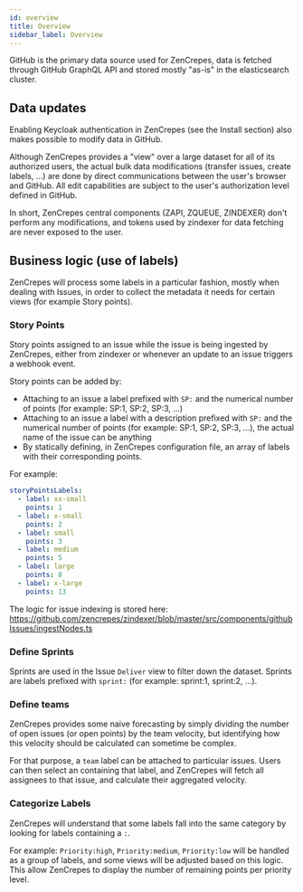 ```yaml
---
id: overview
title: Overview
sidebar_label: Overview
---
```


GitHub is the primary data source used for ZenCrepes, data is fetched through GitHub GraphQL API and stored mostly "as-is" in the elasticsearch cluster.

## Data updates

Enabling Keycloak authentication in ZenCrepes (see the Install section) also makes possible to modify data in GitHub.

Although ZenCrepes provides a "view" over a large dataset for all of its authorized users, the actual bulk data modifications (transfer issues, create labels, ...) are done by direct communications between the user's browser and GitHub. All edit capabilities are subject to the user's authorization level defined in GitHub.

In short, ZenCrepes central components (ZAPI, ZQUEUE, ZINDEXER) don't perform any modifications, and tokens used by zindexer for data fetching are never exposed to the user.

## Business logic (use of labels)

ZenCrepes will process some labels in a particular fashion, mostly when dealing with Issues, in order to collect the metadata it needs for certain views (for example Story points).

### Story Points

Story points assigned to an issue while the issue is being ingested by ZenCrepes, either from zindexer or whenever an update to an issue triggers a webhook event.

Story points can be added by:

- Attaching to an issue a label prefixed with `SP:` and the numerical number of points (for example: SP:1, SP:2, SP:3, ...)
- Attaching to an issue a label with a description prefixed with `SP:` and the numerical number of points (for example: SP:1, SP:2, SP:3, ...), the actual name of the issue can be anything
- By statically defining, in ZenCrepes configuration file, an array of labels with their corresponding points.

For example:

```yml
storyPointsLabels:
  - label: xx-small
    points: 1
  - label: x-small
    points: 2
  - label: small
    points: 3
  - label: medium
    points: 5
  - label: large
    points: 8
  - label: x-large
    points: 13
```

The logic for issue indexing is stored here: https://github.com/zencrepes/zindexer/blob/master/src/components/githubIssues/ingestNodes.ts

### Define Sprints

Sprints are used in the Issue `Deliver` view to filter down the dataset. Sprints are labels prefixed with `sprint:` (for example: sprint:1, sprint:2, ...).

### Define teams

ZenCrepes provides some naive forecasting by simply dividing the number of open issues (or open points) by the team velocity, but identifying how this velocity should be calculated can sometime be complex.

For that purpose, a `team` label can be attached to particular issues. Users can then select an containing that label, and ZenCrepes will fetch all assignees to that issue, and calculate their aggregated velocity.

### Categorize Labels

ZenCrepes will understand that some labels fall into the same category by looking for labels containing a `:`.

For example: `Priority:high`, `Priority:medium`, `Priority:low` will be handled as a group of labels, and some views will be adjusted based on this logic. This allow ZenCrepes to display the number of remaining points per priority level.
